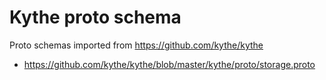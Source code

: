 # Kythe proto schema

Proto schemas imported from https://github.com/kythe/kythe

*   https://github.com/kythe/kythe/blob/master/kythe/proto/storage.proto
